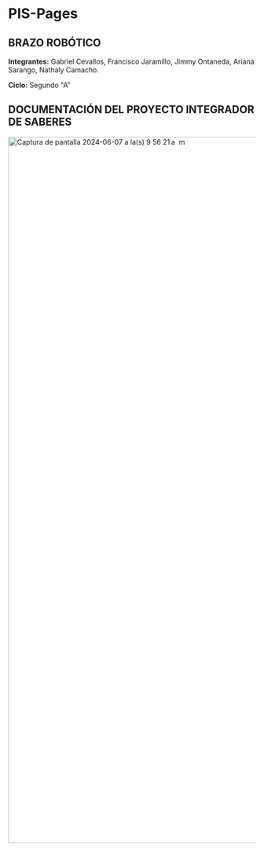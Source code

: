 # PIS-Pages

## BRAZO ROBÓTICO

**Integrantes:** Gabriel Cevallos, Francisco Jaramillo, Jimmy Ontaneda, Ariana Sarango, Nathaly Camacho.                                                  

**Ciclo:** Segundo "A"                                                                                                                                                                                                                                       
## DOCUMENTACIÓN DEL PROYECTO INTEGRADOR DE SABERES 


<img width="1438" alt="Captura de pantalla 2024-06-07 a la(s) 9 56 21 a  m" src="https://github.com/ArianaSarango/PIS-Pages/assets/166524037/0ef1d71c-b3e5-4113-99ad-1612677012aa">

